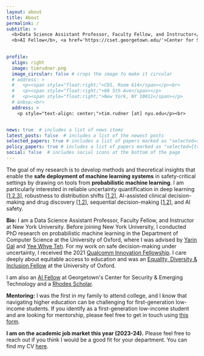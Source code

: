 ```yaml
---
layout: about
title: About
permalink: /
subtitle: >
  <b>Data Science Assistant Professor, Faculty Fellow, and Instructor</b>, <a href='https://cds.nyu.edu/'>Center for Data Science</a>, New York University<br>
  <b>AI Fellow</b>, <a href='https://cset.georgetown.edu/'>Center for Security & Emerging Technology</a>, Georgetown University<br>
  

profile:
  align: right
  image: timrudner.png
  image_circular: false # crops the image to make it circular
  # address: >
  #   <p><span style="float:right;">CDS, Room 614</span></p><br>
  #   <p><span style="float:right;">60 5th Ave</span></p>
  #   <p><span style="float:right;">New York, NY 10011</span></p>
  # &nbsp;<br>
  address: >
    <p style="text-align: center;">tim.rudner [at] nyu.edu</p><br>


news: true  # includes a list of news items
latest_posts: false  # includes a list of the newest posts
selected_papers: true # includes a list of papers marked as "selected={true}"
policy_papers: true # includes a list of papers marked as "selected={true}"
social: false  # includes social icons at the bottom of the page
---
```


The goal of my research is to develop methods and theoretical insights that enable the **safe deployment of machine learning systems** in safety-critical settings by drawing on tools from **probabilistic machine learning**. <nobr>I am</nobr>
 particularly interested in reliable uncertainty quantification in deep learning [[1](https://openreview.net/pdf?id=9EndFTDiqh),[2](https://timrudner.com/fseb/Rudner2023_Function-Space_Regularization_in_Neural_Networks-_A_Probabilistic_Perspective.pdf),[3](https://openreview.net/pdf?id=OQs0pLKGGpS)], robustness to distribution shifts [[1](https://arxiv.org/pdf/2207.07411.pdf),[2](https://arxiv.org/pdf/2211.12717.pdf)], AI-assisted clinical decision-making and drug discovery [[1](https://proceedings.mlr.press/v202/klarner23a/klarner23a.pdf),[2](https://openreview.net/pdf?id=MfiK69Ga6p)], sequential decision-making [[1](https://arxiv.org/pdf/2104.10190.pdf),[2](https://proceedings.mlr.press/v162/rudner22a/rudner22a.pdf)], and AI safety.

**Bio:** I am a Data Science Assistant Professor, Faculty Fellow, and Instructor at New York University. Before joining New York University, I conducted PhD research on probabilistic machine learning in the Department of Computer Science at the University of Oxford, where I was advised by [Yarin Gal](https://www.cs.ox.ac.uk/people/yarin.gal) and [Yee Whye Teh](http://csml.stats.ox.ac.uk/people/teh). For my work on safe decision-making under uncertainty, I received the 2021 [Qualcomm Innovation Fellowship](https://www.qualcomm.com/news/releases/2021/07/26/qualcomm-innovation-fellowship-europe-rewards-excellent-young-researchers). I care deeply about equitable access to education and was an [Equality, Diversity & Inclusion Fellow](https://www.mpls.ox.ac.uk/equality-and-diversity/mpls-ed-i-fellows) at the University of Oxford.

I am also an [AI Fellow](https://cset.georgetown.edu) at Georgetown's Center for Security & Emerging Technology and a [Rhodes Scholar](https://www.rhodeshouse.ox.ac.uk/).

**Mentoring:** I was the first in my family to attend college, and I know that navigating higher education can be challenging for first-generation low-income students. If you identify as a first-generation low-income student and are looking for mentorship, please feel free to get in touch using [this form](https://forms.gle/DbHU2m5Ws7iVEjKi9).

**I am on the academic job market this year (2023-24).** Please feel free to reach out if you think I would be a good fit for your department. You can find my CV [here](https://timrudner.com/cv).